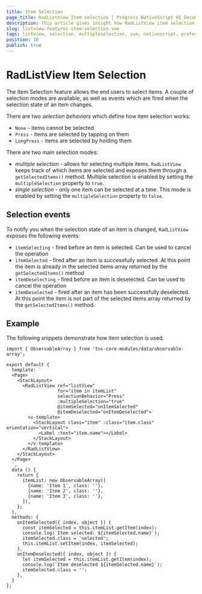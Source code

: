 ```yaml
---
title: Item Selection
page_title: RadListView Item selection | Progress NativeScript UI Documentation
description: This article gives insight how RadListView item selection works in Vue context.
slug: listview-features-item-selection-vue
tags: listview, selection, multipleselection, vue, nativescript, professional, ui
position: 10
publish: true
---
```


# RadListView Item Selection
The Item Selection feature allows the end users to select items. A couple of selection modes are available, as well as events which are fired when the selection state of an item changes.

There are two _selection behaviors_ which define how item selection works:
- `None` - items cannot be selected
- `Press` - items are selected by tapping on them
- `LongPress` - items are selected by holding them

There are two main selection modes:
- _multiple selection_ - allows for selecting multiple items. `RadListView` keeps track of which items are selected and exposes them through a `getSelectedItems()` method. Multiple selection is enabled by setting the `multipleSelection` property to `true`.
- _single selection_ - only one item can be selected at a time. This mode is enabled by setting the `multipleSelection` property to `false`.

## Selection events
To notify you when the selection state of an item is changed, `RadListView` exposes the following events:
- `itemSelecting` - fired before an item is selected. Can be used to cancel the operation
- `itemSelected` - fired after an item is successfully selected. At this point the item is already in the selected items array returned by the `getSelectedItems()` method
- `itemDeselecting` - fired before an item is deselected. Can be used to cancel the operation
- `itemDeselected` - fired after an item has been successfully deselected. At this point the item is not part of the selected items array returned by the `getSelectedItems()` method.

## Example
The following snippets demonstrate how item selection is used.

```
import { ObservableArray } from 'tns-core-modules/data/observable-array';

export default {
  template: `
  <Page>
    <StackLayout>
      <RadListView ref="listView"
                   for="item in itemList"
                   selectionBehavior="Press"
                   :multipleSelection="true"
                   @itemSelected="onItemSelected"
                   @itemDeselected="onItemDeselected">
        <v-template>
          <StackLayout class="item" :class="item.class" orientation="vertical">
            <Label :text="item.name"></Label>
          </StackLayout>
        </v-template>
      </RadListView>
    </StackLayout>
  </Page>
  `,
  data () {
    return {
      itemList: new ObservableArray([
        {name: 'Item 1', class: ''},
        {name: 'Item 2', class: ''},
        {name: 'Item 3', class: ''},
      ]),
    };
  },
  methods: {
    onItemSelected({ index, object }) {
      const itemSelected = this.itemList.getItem(index);
      console.log(`Item selected: ${itemSelected.name}`);
      itemSelected.class = 'selected';
      this.itemList.setItem(index, itemSelected);
    },
    onItemDeselected({ index, object }) {
      let itemSelected = this.itemList.getItem(index);
      console.log(`Item deselected ${itemSelected.name}`);
      itemSelected.class = '';
    },
  }
};
```